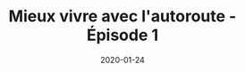 ---
layout: default
date: 2020-01-24
img: 
category: info
title: "Mieux vivre avec l'autoroute - Épisode 1"
description: "Le premier épisode de notre série <i>comment vivre à coté d'un autoroute</i> est en ligne. N'hésitez pas à nous faire part de vos propres conseils !"
tags: lutte-contre-le-bruit
tag_url: /vivre-avec-autoroute/
doclink: "/vivre-avec-autoroute/"
button_name: Voir épisode 1
meta: "noindex"
---